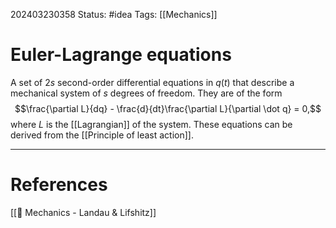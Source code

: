 202403230358
Status: #idea
Tags: [[Mechanics]]

# Euler-Lagrange equations

A set of 2*s* second-order differential equations in $q(t)$ that describe a mechanical system of *s* degrees of freedom. They are of the form
$$\frac{\partial L}{dq} - \frac{d}{dt}\frac{\partial L}{\partial \dot q} = 0,$$
where $L$ is the [[Lagrangian]] of the system. These equations can be derived from the [[Principle of least action]].



___
# References
[[📕 Mechanics - Landau & Lifshitz]]